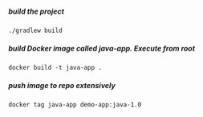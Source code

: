 ##### build the project

    ./gradlew build

##### build Docker image called java-app. Execute from root

    docker build -t java-app .
    
##### push image to repo extensively

    docker tag java-app demo-app:java-1.0
    
